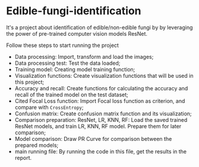 # Edible-fungi-identification
It's a project about identification of edible/non-edible fungi by by leveraging the power of pre-trained computer vision models ResNet.


Follow these steps to start running the project

- Data processing: Import, transform and load the images;
- Data processing test: Test the data loaded;
- Training model: Creating model training function;
- Visualization functions: Create visualization functions that will be used in this project;
- Accuracy and recall: Create functions for calculating the accuracy and recall of the trained model on the test dataset;
- Cited Focal Loss function: Import Focal loss function as criterion, and compare with `CrossEntropy`;
- Confusion matrix: Create confusion matrix function and its visualization;
- Comparison preparation: ResNet, LR, KNN, RF: Load the saved trained ResNet models, and train LR, KNN, RF model. Prepare them for later comparison;
- Model comparison: Draw PR Curve for comparison between the prepared models;
- main running file: By running the code in this file, get the results in the report.
